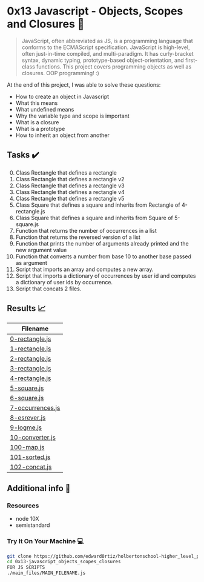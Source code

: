 # 0x13 Javascript - Objects, Scopes and Closures :roller_coaster:

> JavaScript, often abbreviated as JS, is a programming language that conforms to the ECMAScript specification. JavaScript is high-level, often just-in-time compiled, and multi-paradigm. It has curly-bracket syntax, dynamic typing, prototype-based object-orientation, and first-class functions. This project covers programming objects as well as closures. OOP programming! :)

At the end of this project, I was able to solve these questions:
  
* How to create an object in Javascript
* What this means
* What undefined means
* Why the variable type and scope is important
* What is a closure
* What is a prototype
* How to inherit an object from another

## Tasks :heavy_check_mark:

0. Class Rectangle that defines a rectangle 
1. Class Rectangle that defines a rectangle v2
2. Class Rectangle that defines a rectangle v3
3. Class Rectangle that defines a rectangle v4
4. Class Rectangle that defines a rectangle v5
5. Class Square that defines a square and inherits from Rectangle of 4-rectangle.js
6. Class Square that defines a square and inherits from Square of 5-square.js
7. Function that returns the number of occurrences in a list
8. Function that returns the reversed version of a list
9. Function that prints the number of arguments already printed and the new argument value
10. Function that converts a number from base 10 to another base passed as argument
11. Script that imports an array and computes a new array.
12. Script that imports a dictionary of occurrences by user id and computes a dictionary of user ids by occurrence.
13. Script that concats 2 files.


## Results :chart_with_upwards_trend:

| Filename |
| ------ |
| [0-rectangle.js](https://github.com/edward0rtiz/holbertonschool-higher_level_programming/blob/master/0x13-javascript_objects_scopes_closures/0-rectangle.js)|
|[1-rectangle.js](https://github.com/edward0rtiz/holbertonschool-higher_level_programming/blob/master/0x13-javascript_objects_scopes_closures/1-rectangle.js)|
|[2-rectangle.js](https://github.com/edward0rtiz/holbertonschool-higher_level_programming/blob/master/0x13-javascript_objects_scopes_closures/2-rectangle.js)|
|[3-rectangle.js](https://github.com/edward0rtiz/holbertonschool-higher_level_programming/blob/master/0x13-javascript_objects_scopes_closures/3-rectangle.js)|
|[4-rectangle.js](https://github.com/edward0rtiz/holbertonschool-higher_level_programming/blob/master/0x13-javascript_objects_scopes_closures/4-rectangle.js)|
|[5-square.js](https://github.com/edward0rtiz/holbertonschool-higher_level_programming/blob/master/0x13-javascript_objects_scopes_closures/5-square.js)|
|[6-square.js](https://github.com/edward0rtiz/holbertonschool-higher_level_programming/blob/master/0x13-javascript_objects_scopes_closures/6-square.js)|
|[7-occurrences.js](https://github.com/edward0rtiz/holbertonschool-higher_level_programming/blob/master/0x13-javascript_objects_scopes_closures/7-occurrences.js)|
|[8-esrever.js](https://github.com/edward0rtiz/holbertonschool-higher_level_programming/blob/master/0x13-javascript_objects_scopes_closures/8-esrever.js)|
|[9-logme.js](https://github.com/edward0rtiz/holbertonschool-higher_level_programming/blob/master/0x13-javascript_objects_scopes_closures/9-logme.js)|
|[10-converter.js](https://github.com/edward0rtiz/holbertonschool-higher_level_programming/blob/master/0x13-javascript_objects_scopes_closures/10-converter.js)|
|[100-map.js](https://github.com/edward0rtiz/holbertonschool-higher_level_programming/blob/master/0x13-javascript_objects_scopes_closures/100-map.js)|
|[101-sorted.js](https://github.com/edward0rtiz/holbertonschool-higher_level_programming/blob/master/0x13-javascript_objects_scopes_closures/101-sorted.js)|
|[102-concat.js](https://github.com/edward0rtiz/holbertonschool-higher_level_programming/blob/master/0x13-javascript_objects_scopes_closures/102-concat.js)|

## Additional info :construction:
### Resources

- node 10X
- semistandard

### Try It On Your Machine :computer:	
```bash
git clone https://github.com/edward0rtiz/holbertonschool-higher_level_programming.git
cd 0x13-javascript_objects_scopes_closures
FOR JS SCRIPTS
./main_files/MAIN_FILENAME.js
```
